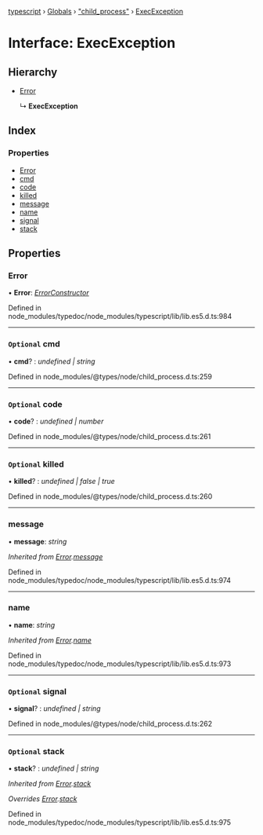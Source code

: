 [typescript](../README.md) › [Globals](../globals.md) › ["child_process"](../modules/_child_process_.md) › [ExecException](_child_process_.execexception.md)

# Interface: ExecException

## Hierarchy

* [Error](error.md)

  ↳ **ExecException**

## Index

### Properties

* [Error](_child_process_.execexception.md#error)
* [cmd](_child_process_.execexception.md#optional-cmd)
* [code](_child_process_.execexception.md#optional-code)
* [killed](_child_process_.execexception.md#optional-killed)
* [message](_child_process_.execexception.md#message)
* [name](_child_process_.execexception.md#name)
* [signal](_child_process_.execexception.md#optional-signal)
* [stack](_child_process_.execexception.md#optional-stack)

## Properties

###  Error

• **Error**: *[ErrorConstructor](errorconstructor.md)*

Defined in node_modules/typedoc/node_modules/typescript/lib/lib.es5.d.ts:984

___

### `Optional` cmd

• **cmd**? : *undefined | string*

Defined in node_modules/@types/node/child_process.d.ts:259

___

### `Optional` code

• **code**? : *undefined | number*

Defined in node_modules/@types/node/child_process.d.ts:261

___

### `Optional` killed

• **killed**? : *undefined | false | true*

Defined in node_modules/@types/node/child_process.d.ts:260

___

###  message

• **message**: *string*

*Inherited from [Error](error.md).[message](error.md#message)*

Defined in node_modules/typedoc/node_modules/typescript/lib/lib.es5.d.ts:974

___

###  name

• **name**: *string*

*Inherited from [Error](error.md).[name](error.md#name)*

Defined in node_modules/typedoc/node_modules/typescript/lib/lib.es5.d.ts:973

___

### `Optional` signal

• **signal**? : *undefined | string*

Defined in node_modules/@types/node/child_process.d.ts:262

___

### `Optional` stack

• **stack**? : *undefined | string*

*Inherited from [Error](error.md).[stack](error.md#optional-stack)*

*Overrides [Error](error.md).[stack](error.md#optional-stack)*

Defined in node_modules/typedoc/node_modules/typescript/lib/lib.es5.d.ts:975
